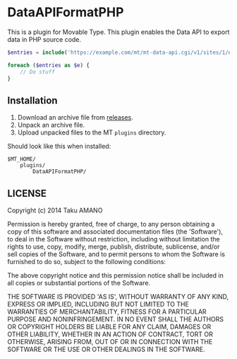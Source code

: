 # DataAPIFormatPHP

This is a plugin for Movable Type.
This plugin enables the Data API to export data in PHP source code.

```php
$entries = include('https://example.com/mt/mt-data-api.cgi/v1/sites/1/entries.php');

foreach ($entries as $e) {
    // Do stuff
}
```

## Installation

1. Download an archive file from [releases](https://github.com/usualoma/mt-plugin-DataAPIFormatPHP/releases).
1. Unpack an archive file.
1. Upload unpacked files to the MT `plugins` directory.

Should look like this when installed:

    $MT_HOME/
        plugins/
            DataAPIFormatPHP/

## LICENSE

Copyright (c) 2014 Taku AMANO

Permission is hereby granted, free of charge, to any person obtaining
a copy of this software and associated documentation files (the
'Software'), to deal in the Software without restriction, including
without limitation the rights to use, copy, modify, merge, publish,
distribute, sublicense, and/or sell copies of the Software, and to
permit persons to whom the Software is furnished to do so, subject to
the following conditions:

The above copyright notice and this permission notice shall be
included in all copies or substantial portions of the Software.

THE SOFTWARE IS PROVIDED 'AS IS', WITHOUT WARRANTY OF ANY KIND,
EXPRESS OR IMPLIED, INCLUDING BUT NOT LIMITED TO THE WARRANTIES OF
MERCHANTABILITY, FITNESS FOR A PARTICULAR PURPOSE AND NONINFRINGEMENT.
IN NO EVENT SHALL THE AUTHORS OR COPYRIGHT HOLDERS BE LIABLE FOR ANY
CLAIM, DAMAGES OR OTHER LIABILITY, WHETHER IN AN ACTION OF CONTRACT,
TORT OR OTHERWISE, ARISING FROM, OUT OF OR IN CONNECTION WITH THE
SOFTWARE OR THE USE OR OTHER DEALINGS IN THE SOFTWARE.

